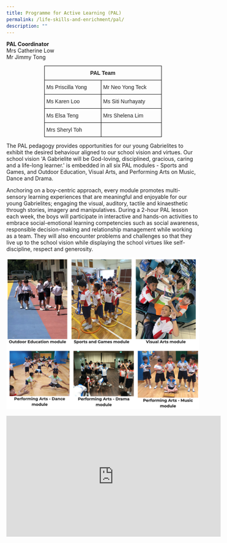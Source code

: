 ```yaml
---
title: Programme for Active Learning (PAL)
permalink: /life-skills-and-enrichment/pal/
description: ""
---
```

**PAL Coordinator**   
Mrs Catherine Low   
Mr Jimmy Tong


<style type="text/css">
.tg  {border-collapse:collapse;border-spacing:0;margin:0px auto;}
.tg td{border-color:black;border-style:solid;border-width:1px;font-family:Arial, sans-serif;font-size:14px;
  overflow:hidden;padding:10px 5px;word-break:normal;}
.tg th{border-color:black;border-style:solid;border-width:1px;font-family:Arial, sans-serif;font-size:14px;
  font-weight:normal;overflow:hidden;padding:10px 5px;word-break:normal;}
.tg .tg-vl7p{color:#222;text-align:left;vertical-align:middle}
.tg .tg-e2p0{color:#222;font-weight:bold;text-align:center;vertical-align:middle}
</style>
<table class="tg" style="undefined;table-layout: fixed; width: 307px">
<colgroup>
<col style="width: 149px">
<col style="width: 158px">
</colgroup>
<tbody>
  <tr>
    <td class="tg-e2p0" colspan="2">PAL Team</td>
  </tr>
  <tr>
    <td class="tg-vl7p"><span style="color:#222;background-color:transparent">Ms Priscilla Yong  </span></td>
    <td class="tg-vl7p"><span style="color:#222;background-color:transparent">Mr Neo Yong Teck </span></td>
  </tr>
  <tr>
    <td class="tg-vl7p"><span style="color:#222;background-color:transparent">Ms Karen Loo</span></td>
    <td class="tg-vl7p"><span style="color:#222;background-color:transparent">Ms Siti Nurhayaty</span></td>
  </tr>
  <tr>
    <td class="tg-vl7p"><span style="color:#222;background-color:transparent">Ms Elsa Teng</span></td>
    <td class="tg-vl7p"><span style="color:#222;background-color:transparent">Mrs Shelena Lim </span></td>
  </tr>
  <tr>
    <td class="tg-vl7p"><span style="color:#222;background-color:transparent">Mrs Sheryl Toh</span></td>
    <td class="tg-vl7p"><span style="color:#222;background-color:transparent"> </span></td>
  </tr>
</tbody>
</table>


The PAL pedagogy provides opportunities for our young Gabrielites to exhibit the desired behaviour aligned to our school vision and virtues. Our school vision 'A Gabrielite will be God-loving, disciplined, gracious, caring and a life-long learner.' is embedded in all six PAL modules - Sports and Games, and Outdoor Education, Visual Arts, and Performing Arts on Music, Dance and Drama.

  

Anchoring on a boy-centric approach, every module promotes multi-sensory learning experiences that are meaningful and enjoyable for our young Gabrielites; engaging the visual, auditory, tactile and kinaesthetic through stories, imagery and manipulatives. During a 2-hour PAL lesson each week, the boys will participate in interactive and hands-on activities to embrace social-emotional learning competencies such as social awareness, responsible decision-making and relationship management while working as a team. They will also encounter problems and challenges so that they live up to the school vision while displaying the school virtues like self-discipline, respect and generosity.


![](/images/pal1.png)

<center><iframe width="560" height="315" src="https://www.youtube.com/embed/9mJXtblaq88" title="2019 PAL" frameborder="0" allow="accelerometer; autoplay; clipboard-write; encrypted-media; gyroscope; picture-in-picture" allowfullscreen></iframe></center>
